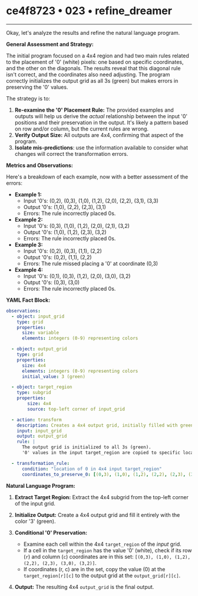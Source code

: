 # ce4f8723 • 023 • refine_dreamer

---
Okay, let's analyze the results and refine the natural language program.

**General Assessment and Strategy:**

The initial program focused on a 4x4 region and had two main rules related to the placement of '0' (white) pixels: one based on specific coordinates, and the other on the diagonals. The results reveal that this diagonal rule isn't correct, and the coordinates also need adjusting. The program correctly initializes the output grid as all 3s (green) but makes errors in preserving the '0' values.

The strategy is to:

1.  **Re-examine the '0' Placement Rule:** The provided examples and outputs will help us derive the *actual* relationship between the input '0' positions and their preservation in the output. It's likely a pattern based on row and/or column, but the current rules are wrong.
2.  **Verify Output Size:** All outputs are 4x4, confirming that aspect of the program.
3. **Isolate mis-predictions**: use the information available to consider what changes will correct the transformation errors.

**Metrics and Observations:**

Here's a breakdown of each example, now with a better assessment of the errors:

*   **Example 1:**
    *   Input '0's: (0,2), (0,3), (1,0), (1,2), (2,0), (2,2), (3,1), (3,3)
    *   Output '0's: (1,0), (2,2), (2,3), (3,1)
    *   Errors: The rule incorrectly placed 0s.
*   **Example 2:**
    *   Input '0's: (0,3), (1,0), (1,2), (2,0), (2,1), (3,2)
    *   Output '0's: (1,0), (1,2), (2,3), (3,2)
    *    Errors: The rule incorrectly placed 0s.
*   **Example 3:**
    *   Input '0's: (0,2), (0,3), (1,1), (2,2)
    *   Output '0's: (0,2), (1,1), (2,2)
    *    Errors: The rule missed placing a '0' at coordinate (0,3)
*   **Example 4:**
    *   Input '0's: (0,1), (0,3), (1,2), (2,0), (3,0), (3,2)
    *   Output '0's: (0,3), (3,0)
    *   Errors: The rule incorrectly placed 0s.

**YAML Fact Block:**

```yaml
observations:
  - object: input_grid
    type: grid
    properties:
      size: variable
      elements: integers (0-9) representing colors

  - object: output_grid
    type: grid
    properties:
      size: 4x4
      elements: integers (0-9) representing colors
      initial_value: 3 (green)

  - object: target_region
    type: subgrid
    properties:
        size: 4x4
        source: top-left corner of input_grid

  - action: transform
    description: Creates a 4x4 output grid, initially filled with green, and conditionally replaces some green pixels with white pixels based on the positions of white pixels in the input's top-left 4x4 region.
    input: input_grid
    output: output_grid
    rule: |
      The output grid is initialized to all 3s (green).
      '0' values in the input target_region are copied to specific locations of target_region, all other locations are set to 3.

  - transformation_rule:
      condition: "location of 0 in 4x4 input target_region"
      coordinates_to_preserve_0: [(0,3), (1,0), (1,2), (2,2), (2,3), (3,0), (3,2)]  # all coordinates where 0 appears in an output example
```

**Natural Language Program:**

1.  **Extract Target Region:** Extract the 4x4 subgrid from the top-left corner of the input grid.

2.  **Initialize Output:** Create a 4x4 output grid and fill it entirely with the color '3' (green).

3.  **Conditional '0' Preservation:**
    *   Examine each cell within the 4x4 `target_region` of the *input* grid.
    *   If a cell in the `target_region` has the value '0' (white), check if its row (`r`) and column (`c`) coordinates are in this set: `[(0,3), (1,0), (1,2), (2,2), (2,3), (3,0), (3,2)]`.
     * If coordinates (r, c) are in the set, copy the value (0) at the `target_region[r][c]` to the output grid at the `output_grid[r][c]`.

4.  **Output:** The resulting 4x4 `output_grid` is the final output.

